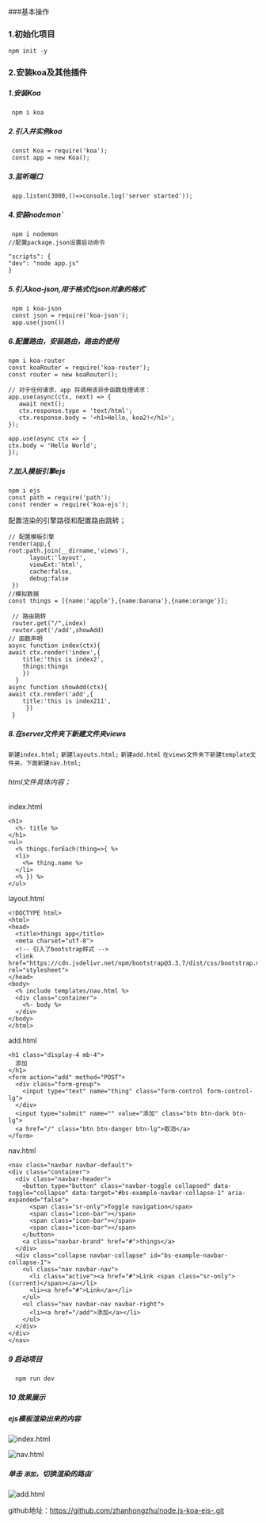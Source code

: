 ###基本操作
### 1.初始化项目
    npm init -y
 ### 2.安装koa及其他插件
#####  1.安装Koa

     npm i koa 
#####  2.引入并实例koa

     const Koa = require('koa');
     const app = new Koa();
    
#####  3.监听端口

     app.listen(3000,()=>console.log('server started'));

#####  4.安装nodemon`

     npm i nodemon 
    //配置package.json设置启动命令 

    "scripts": {
    "dev": "node app.js"
    }

#####  5.引入koa-json,用于格式化json对象的格式`

     npm i koa-json
     const json = require('koa-json');
     app.use(json())

#####  6.配置路由，安装路由，路由的使用

    npm i koa-router
    const koaRouter = require('koa-router');
    const router = new koaRouter();

    // 对于任何请求，app 将调用该异步函数处理请求：
    app.use(async(ctx, next) => {
       await next();
       ctx.response.type = 'text/html';
       ctx.response.body = '<h1>Hello, koa2!</h1>';
    });

    app.use(async ctx => {
    ctx.body = 'Hello World';
    });


#####  7.加入模板引擎ejs

    npm i ejs
    const path = require('path');
    const render = require('koa-ejs');

  配置渲染的引擎路径和配置路由跳转；

    // 配置模板引擎
    render(app,{
	root:path.join(__dirname,'views'),
	      layout:'layout',
	      viewExt:'html',
	      cache:false,
	      debug:false
     })
    //模拟数据
    const things = [{name:'apple'},{name:banana'},{name:orange'}]; 

     // 路由跳转
     router.get("/",index)
     router.get('/add',showAdd)
    // 函数声明
    async function index(ctx){
	await ctx.render('index',{
		title:'this is index2',
		things:things
	    })
      }
    async function showAdd(ctx){
	await ctx.render('add',{
		title:'this is index211',
	     })
     }

#####  8.在server文件夹下新建文件夹views

  `新建index.html;`
  `新建layouts.html;`
  `新建add.html`
`在views文件夹下新建template文件夹，下面新建nav.html;`

###### html文件具体内容；

index.html

    <h1>
	  <%- title %>
	</h1>
	<ul>
	  <% things.forEach(thing=>{ %>
	  <li>
	    <%= thing.name %>
	  </li>
	  <% }) %>
	</ul>

layout.html

    <!DOCTYPE html>
	<html>
	<head>
	  <title>things app</title>
	  <meta charset="utf-8">
	  <!-- 引入了bootstrap样式 -->
	  <link href="https://cdn.jsdelivr.net/npm/bootstrap@3.3.7/dist/css/bootstrap.min.css" rel="stylesheet">
	</head>
	<body>
	  <% include templates/nav.html %>
	  <div class="container">
	    <%- body %>
	  </div>
	</body>
	</html>

add.html

    <h1 class="display-4 mb-4">
	  添加
	</h1>
	<form action="add" method="POST">
	  <div class="form-group">
	    <input type="text" name="thing" class="form-control form-control-lg">
	  </div>
	  <input type="submit" name="" value="添加" class="btn btn-dark btn-lg">
	  <a href="/" class="btn btn-danger btn-lg">取消</a>
	</form>

nav.html

    <nav class="navbar navbar-default">
    <div class="container">
      <div class="navbar-header">
        <button type="button" class="navbar-toggle collapsed" data-toggle="collapse" data-target="#bs-example-navbar-collapse-1" aria-expanded="false">
          <span class="sr-only">Toggle navigation</span>
          <span class="icon-bar"></span>
          <span class="icon-bar"></span>
          <span class="icon-bar"></span>
        </button>
        <a class="navbar-brand" href="#">things</a>
      </div>
      <div class="collapse navbar-collapse" id="bs-example-navbar-collapse-1">
        <ul class="nav navbar-nav">
          <li class="active"><a href="#">Link <span class="sr-only">(current)</span></a></li>
          <li><a href="#">Link</a></li>
        </ul>
        <ul class="nav navbar-nav navbar-right">
          <li><a href="/add">添加</a></li>
        </ul>
      </div>
    </div>
    </nav>

#####  9 启动项目 

      npm run dev

#####  10 效果展示
##### ejs模板渲染出来的内容
![index.html](https://upload-images.jianshu.io/upload_images/13341275-0d4aa3b4628ae14f.png?imageMogr2/auto-orient/strip%7CimageView2/2/w/1240)

![nav.html](https://upload-images.jianshu.io/upload_images/13341275-1f24d9539f8d49c3.png?imageMogr2/auto-orient/strip%7CimageView2/2/w/1240)

##### 单击 `添加`，切换渲染的路由`
![add.html](https://upload-images.jianshu.io/upload_images/13341275-9155d85120906efb.png?imageMogr2/auto-orient/strip%7CimageView2/2/w/1240)

github地址：https://github.com/zhanhongzhu/node.js-koa-ejs-.git





















